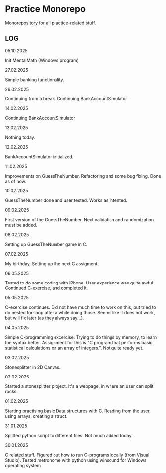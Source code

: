 # Practice Monorepo

Monorepository for all practice-related stuff.

## LOG

05.10.2025

Init MentalMath (Windows program)

27.02.2025

Simple banking functionality.

26.02.2025

Continuing from a break. Continuing BankAccountSimulator

14.02.2025

Continuing BankAccountSimulator

13.02.2025

Nothing today.

12.02.2025

BankAccountSimulator initialized.

11.02.2025

Improvements on GuessTheNumber. Refactoring and some bug fixing. Done as of now.

10.02.2025

GuessTheNumber done and user tested. Works as intented.

09.02.2025

First version of the GuessTheNumber. Next validation and randomization must be added.

08.02.2025

Setting up GuessTheNumber game in C.

07.02.2025

My birthday. Setting up the next C assigment.

06.05.2025

Tested to do some coding with iPhone. User experience was quite awful. Continued C-exercise, and completed it.

05.05.2025

C-exercise continues. Did not have much time to work on this, but tried to do nested for-loop after a while doing those. Seems like it does not work, but will fix later (as they always say...).

04.05.2025

Simple C-programming excercise. Trying to do things by memory, to learn the syntax better. Assignment for this is "C program that performs basic statistical calculations on an array of integers.". Not quite ready yet.

03.02.2025

Stonesplitter in 2D Canvas.

02.02.2025

Started a stonesplitter project. It's a webpage, in where an user can split rocks.

01.02.2025

Starting practising basic Data structures with C. Reading from the user, using arrays, creating a struct.

31.01.2025

Splitted python script to different files. Not much added today.

30.01.2025

C related stuff. Figured out how to run C-programs locally (from Visual Studio). Tested metronome with python using winsound for Windows operating system
